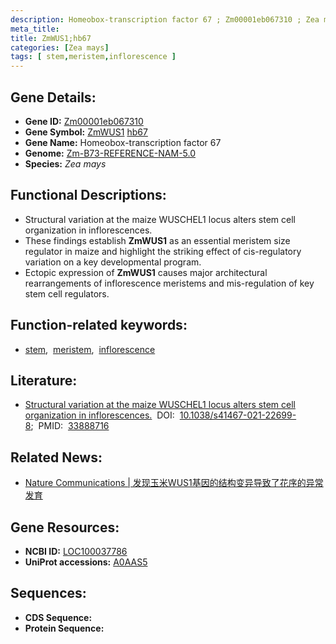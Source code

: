 ```yaml
---
description: Homeobox-transcription factor 67 ; Zm00001eb067310 ; Zea mays
meta_title:
title: ZmWUS1;hb67
categories: [Zea mays]
tags: [ stem,meristem,inflorescence ]
---
```


## Gene Details:
- **Gene ID:**	[Zm00001eb067310](https://www.maizegdb.org/gene_center/gene/Zm00001eb067310)
- **Gene Symbol:** <u>ZmWUS1</u>&nbsp;<u>hb67</u>
- **Gene Name:** Homeobox-transcription factor 67
- **Genome:** [Zm-B73-REFERENCE-NAM-5.0](https://www.maizegdb.org/genome/assembly/Zm-B73-REFERENCE-NAM-5.0)
- **Species:** *Zea mays*

## Functional Descriptions:
   - Structural variation at the maize WUSCHEL1 locus alters stem cell organization in inflorescences.
   - These findings establish **ZmWUS1** as an essential meristem size regulator in maize and highlight the striking effect of cis-regulatory variation on a key developmental program.
   - Ectopic expression of **ZmWUS1** causes major architectural rearrangements of inflorescence meristems and mis-regulation of key stem cell regulators.

## Function-related keywords:
- [stem](/tags/stem/),&nbsp;&nbsp;[meristem](/tags/meristem/),&nbsp;&nbsp;[inflorescence](/tags/inflorescence/)

## Literature:
   - [Structural variation at the maize WUSCHEL1 locus alters stem cell organization in inflorescences.]( https://www.nature.com/articles/s41467-021-22699-8)&nbsp;&nbsp;DOI:&nbsp;&nbsp;[10.1038/s41467-021-22699-8](https://www.nature.com/articles/s41467-021-22699-8);&nbsp;&nbsp;PMID:&nbsp;&nbsp;[33888716](https://pubmed.ncbi.nlm.nih.gov/33888716/)

## Related News:
   - [Nature Communications | 发现玉米WUS1基因的结构变异导致了花序的异常发育](https://mp.weixin.qq.com/s?__biz=Mzg3MDEwNDEyMg==&mid=2247508973&idx=2&sn=04fe85069851d30c77174d0227960e47&chksm=ce900eb8f9e787aeb4d304ab1c98982f9d5e2ccb549897829cf0e7d3e515dc6b5c5dfcfaf3aa&scene=27#wechat_redirect)

## Gene Resources:
- **NCBI ID:** [LOC100037786](https://www.ncbi.nlm.nih.gov/gene/?term=LOC100037786)
- **UniProt accessions:** [A0AAS5](https://www.uniprot.org/uniprotkb/A0AAS5/entry)



## Sequences:
- **CDS Sequence:**
- **Protein Sequence:**
